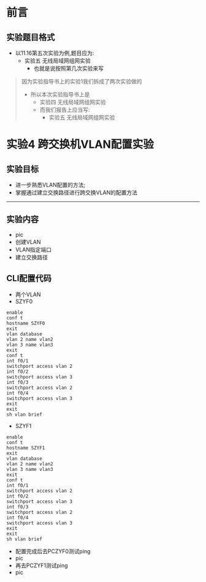 # 前言
## 实验题目格式
- 以11.16第五次实验为例,题目应为:
  - 实验五 无线局域网组网实验
    - 也就是说按照第几次实验来写
> 因为实验指导书上的实验1我们拆成了两次实验做的
> - 所以本次实验指导书上是
>   - 实验四 无线局域网组网实验
>   - 而我们报告上应当写:
>      - 实验五 无线局域网组网实验
# 实验4 跨交换机VLAN配置实验
## 实验目标
- 进一步熟悉VLAN配置的方法;
- 掌握通过建立交换路径进行跨交换VLAN的配置方法

---
## 实验内容
- pic
- 创建VLAN
- VLAN指定端口
- 建立交换路径

## CLI配置代码
- 两个VLAN
- SZYF0
```
enable 
conf t
hostname SZYF0
exit
vlan database
vlan 2 name vlan2
vlan 3 name vlan3
exit
conf t
int f0/1
switchport access vlan 2
int f0/2
switchport access vlan 3
int f0/3
switchport access vlan 2
int f0/4
switchport access vlan 3
exit
exit
sh vlan brief
```
- SZYF1
```
enable 
conf t
hostname SZYF1
exit
vlan database
vlan 2 name vlan2
vlan 3 name vlan3
exit
conf t
int f0/1
switchport access vlan 2
int f0/2
switchport access vlan 3
int f0/3
switchport access vlan 2
int f0/4
switchport access vlan 3
exit
exit
sh vlan brief
```
- 配置完成后去PCZYF0测试ping
- pic
- 再去PCZYF1测试ping
- pic



